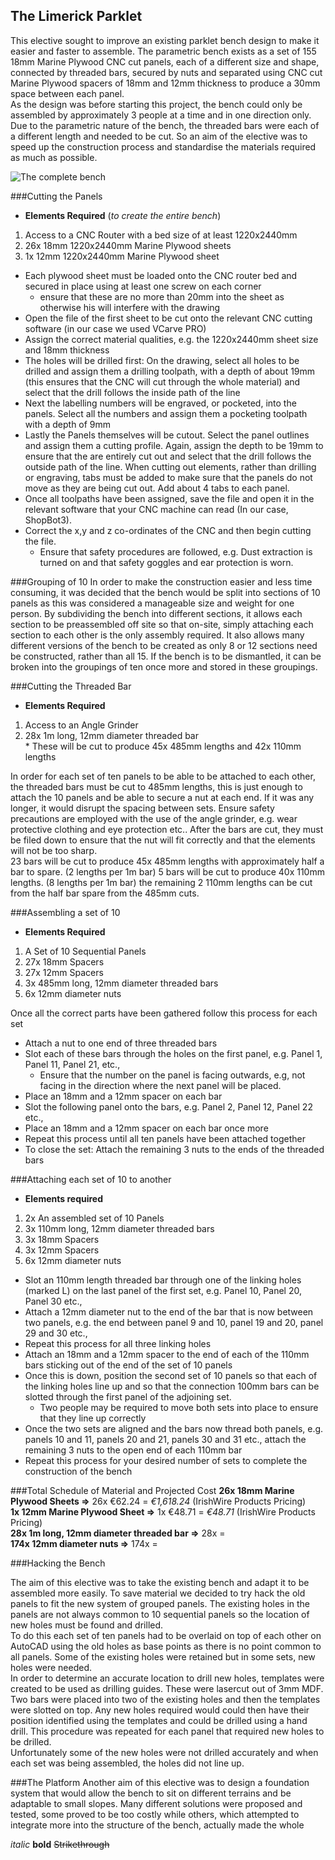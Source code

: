 ## The Limerick Parklet
This elective sought to improve an existing parklet bench design to make it easier and faster to assemble. The parametric bench exists as a set of 155 18mm Marine Plywood CNC cut panels, each of a different size and shape, connected by threaded bars, secured by nuts and separated using CNC cut Marine Plywood spacers of 18mm and 12mm thickness to produce a 30mm space between each panel.  
As the design was before starting this project, the bench could only be assembled by approximately 3 people at a time and in one direction only. Due to the parametric nature of the bench, the threaded bars were each of a different length and needed to be cut. So an aim of the elective was to speed up the construction process and standardise the materials required as much as possible. 
  
![The complete bench](https://github.com/SAULdigitalfabrication/benchparklet/blob/master/16931111_1493991527280438_752524957_o.jpg)

###Cutting the Panels
  * **Elements Required** (_to create the entire bench_)
   1. Access to a CNC Router with a bed size of at least 1220x2440mm
   2. 26x 18mm 1220x2440mm Marine Plywood sheets
   3. 1x 12mm 1220x2440mm Marine Plywood sheet  
   
* Each plywood sheet must be loaded onto the CNC router bed and secured in place using at least one screw on each corner
  * ensure that these are no more than 20mm into the sheet as otherwise his will interfere with the drawing
* Open the file of the first sheet to be cut onto the relevant CNC cutting software (in our case we used VCarve PRO)
* Assign the correct material qualities, e.g. the 1220x2440mm sheet size and 18mm thickness
* The holes will be drilled first: On the drawing, select all holes to be drilled and assign them a drilling toolpath, with a depth of about 19mm (this ensures that the CNC will cut through the whole material) and select that the drill follows the inside path of the line
* Next the labelling numbers will be engraved, or pocketed, into the panels. Select all the numbers and assign them a pocketing toolpath with a depth of 9mm
* Lastly the Panels themselves will be cutout. Select the panel outlines and assign them a cutting profile. Again, assign the depth to be 19mm to ensure that the are entirely cut out and select that the drill follows the outside path of the line. When cutting out elements, rather than drilling or engraving, tabs must be added to make sure that the panels do not move as they are being cut out. Add about 4 tabs to each panel.
* Once all toolpaths have been assigned, save the file and open it in the relevant software that your CNC machine can read (In our case, ShopBot3).
* Correct the x,y and z co-ordinates of the CNC and then begin cutting the file.
  * Ensure that safety procedures are followed, e.g. Dust extraction is turned on and that safety goggles and ear protection is worn.


###Grouping of 10 
In order to make the construction easier and less time consuming, it was decided that the bench would be split into sections of 10 panels as this was considered a manageable size and weight for one person. By subdividing the bench into different sections, it allows each section to be preassembled off site so that on-site, simply attaching each section to each other is the only assembly required. It also allows many different versions of the bench to be created as only 8 or 12 sections need be constructed, rather than all 15. If the bench is to be dismantled, it can be broken into the groupings of ten once more and stored in these groupings.

###Cutting the Threaded Bar
  * **Elements Required**
   1. Access to an Angle Grinder
   2. 28x 1m long, 12mm diameter threaded bar  
     * These will be cut to produce 45x 485mm lengths and 42x 110mm lengths
   
In order for each set of ten panels to be able to be attached to each other, the threaded bars must be cut to 485mm lengths, this is just enough to attach the 10 panels and be able to secure a nut at each end. If it was any longer, it would disrupt the spacing between sets. Ensure safety precautions are employed with the use of the angle grinder, e.g. wear protective clothing and eye protection etc.. After the bars are cut, they must be filed down to ensure that the nut will fit correctly and that the elements will not be too sharp.  
23 bars will be cut to produce 45x 485mm lengths with approximately half a bar to spare. (2 lengths per 1m bar)
5 bars will be cut to produce 40x 110mm lengths. (8 lengths per 1m bar) the remaining 2 110mm lengths can be cut from the half bar spare from the 485mm cuts.

###Assembling a set of 10
  * **Elements Required**
   1. A Set of 10 Sequential Panels
   2. 27x 18mm Spacers
   3. 27x 12mm Spacers
   4. 3x 485mm long, 12mm diameter threaded bars
   5. 6x 12mm diameter nuts  

Once all the correct parts have been gathered follow this process for each set  
* Attach a nut to one end of three threaded bars
* Slot each of these bars through the holes on  the first panel, e.g. Panel 1, Panel 11, Panel 21, etc.,
  * Ensure that the number on the panel is facing outwards, e.g, not facing in the direction where the next panel will be placed.
* Place an 18mm and a 12mm spacer on each bar
* Slot the following panel onto the bars, e.g. Panel 2, Panel 12, Panel 22 etc.,
* Place an 18mm and a 12mm spacer on each bar once more
* Repeat this process until all ten panels have been attached together
* To close the set: Attach the remaining 3 nuts to the ends of the threaded bars

###Attaching each set of 10 to another
  * **Elements required**
   1. 2x An assembled set of 10 Panels
   2. 3x 110mm long, 12mm diameter threaded bars
   3. 3x 18mm Spacers
   4. 3x 12mm Spacers
   5. 6x 12mm diameter nuts
   
* Slot an 110mm length threaded bar through one of the linking holes (marked L) on the last panel of the first set, e.g. Panel 10, Panel 20, Panel 30 etc.,
* Attach a 12mm diameter nut to the end of the bar that is now between two panels, e.g. the end between panel 9 and 10, panel 19 and 20, panel 29 and 30 etc.,
* Repeat this process for all three linking holes
* Attach an 18mm and a 12mm spacer to the end of each of the 110mm bars sticking out of the end of the set of 10 panels
* Once this is down, position the second set of 10 panels so that each of the linking holes line up and so that the connection 100mm bars can be slotted through the first panel of the adjoining set.
  * Two people may be required to move both sets into place to ensure that they line up correctly
* Once the two sets are aligned and the bars now thread both panels, e.g. panels 10 and 11, panels 20 and 21, panels 30 and 31 etc., attach the remaining 3 nuts to the open end of each 110mm bar
* Repeat this process for your desired number of sets to complete the construction of the bench

###Total Schedule of Material and Projected Cost
**26x 18mm Marine Plywood Sheets =>** 26x €62.24 = _€1,618.24_ (IrishWire Products Pricing)  
**1x 12mm Marine Plywood Sheet =>** 1x €48.71 = _€48.71_ (IrishWire Products Pricing)  
**28x 1m long, 12mm diameter threaded bar =>** 28x  =  
**174x 12mm diameter nuts =>** 174x =  


###Hacking the Bench

The aim of this elective was to take the existing bench and adapt it to be assembled more easily. To save material we decided to try hack the old panels to fit the new system of grouped panels. The existing holes in the panels are not always common to 10 sequential panels so the location of new holes must be found and drilled.  
To do this each set of ten panels had to be overlaid on top of each other on AutoCAD using the old holes as base points as there is no point common to all panels. Some of the existing holes were retained but in some sets, new holes were needed.   
In order to determine an accurate location to drill new holes, templates were created to be used as drilling guides. These were lasercut out of 3mm MDF. Two bars were placed into two of the existing holes and then the templates were slotted on top. Any new holes required would could then have their position identified using the templates and could be drilled using a hand drill. This procedure was repeated for each panel that required new holes to be drilled.  
Unfortunately some of the new holes were not drilled accurately and when each set was being assembled, the holes did not line up.

###The Platform
Another aim of this elective was to design a foundation system that would allow the bench to sit on different terrains and be adaptable to small slopes. Many different solutions were proposed and tested, some proved to be too costly while others, which attempted to integrate more into the structure of the bench, actually made the whole  

_italic_
**bold** 
~~Strikethrough~~
